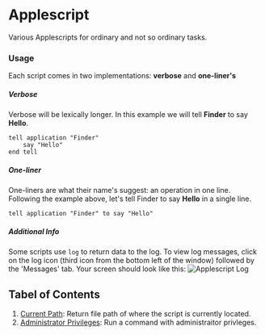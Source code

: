 # Applescript
Various Applescripts for ordinary and not so ordinary tasks.

### Usage
Each script comes in two implementations: **verbose** and **one-liner's**

##### Verbose
Verbose will be lexically longer. In this example we will tell **Finder** to say **Hello**.  
```
tell application "Finder"
    say "Hello"
end tell
```

##### One-liner
One-liners are what their name's suggest: an operation in one line. Following the example above, let's tell Finder to say **Hello** in a single line.  
```
tell application "Finder" to say "Hello"
```

##### Additional Info
Some scripts use `log` to return data to the log. To view log messages, click on the log icon (third icon from the bottom left of the window) followed by the 'Messages' tab. Your screen should look like this:
![Applescript Log](https://copy.com/g7MOZC9TzEgwfNsR)

## Tabel of Contents
01. [Current Path](01-current-path.scpt): Return file path of where the script is currently located.
02. [Administrator Privileges](#administrator-privileges): Run a command with administraitor privleges.

